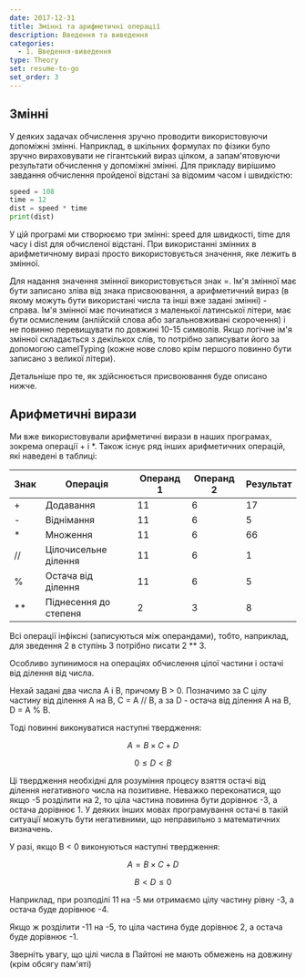 ```yaml
---
date: 2017-12-31
title: Змінні та арифметичні операції
description: Введення та виведення
categories:
  - 1. Введення-виведення
type: Theory
set: resume-to-go
set_order: 3
---
```


## Змінні

У деяких задачах обчислення зручно проводити використовуючи допоміжні змінні. Наприклад, в шкільних формулах по фізики було зручно вираховувати не гігантський вираз цілком, а запам'ятовуючи результати обчислення у допоміжні змінні. Для прикладу вирішимо завдання обчислення пройденої відстані за відомим часом і швидкістю:

```python
speed = 108
time = 12
dist = speed * time
print(dist)
```

У цій програмі ми створюємо три змінні: speed для швидкості, time для часу і dist для обчисленої відстані. При використанні змінних в арифметичному виразі просто використовується значення, яке лежить в змінної.

Для надання значення змінної використовується знак =. Ім'я змінної має бути записано зліва від знака присвоювання, а арифметичний вираз (в якому можуть бути використані числа та інші вже задані змінні) - справа. Ім'я змінної має починатися з маленької латинської літери, має бути осмисленим (анлійскій слова або загальновживані скорочення) і не повинно перевищувати по довжині 10-15 символів. Якщо логічне ім'я змінної складається з декількох слів, то потрібно записувати його за допомогою camelTyping (кожне нове слово крім першого повинно бути записано з великої літери).

Детальніше про те, як здійснюється присвоювання буде описано нижче.

## Арифметичні вирази

Ми вже використовували арифметичні вирази в наших програмах, зокрема операції + і *. Також існує ряд інших арифметичних операцій, які наведені в таблиці:

| Знак | Oперація              | Операнд 1 | Операнд 2 | Результат |
|------|-----------------------|-----------|-----------|-----------|
| +    | Додавання             | 11        | 6         | 17        |
| -    | Віднімання            | 11        | 6         | 5         |
| *    | Множення              | 11        | 6         | 66        |
| //   | Цілочисельне ділення  | 11        | 6         | 1         |
| %    | Остача від ділення    | 11        | 6         | 5         |
| **   | Піднесення до степеня | 2         | 3         | 8         |

Всі операції інфіксні (записуються між операндами), тобто, наприклад, для зведення 2 в ступінь 3 потрібно писати 2 ** 3.

Особливо зупинимося на операціях обчислення цілої частини і остачі від ділення від числа.

Нехай задані два числа A і B, причому B > 0. Позначимо за C цілу частину від ділення A на B, C = A // B, а за D - остача від ділення A на B, D = A % B.

Тоді повинні виконуватися наступні твердження:

$$A = B × C + D$$

$$0 ≤ D <B$$

Ці твердження необхідні для розуміння процесу взяття остачі від ділення негативного числа на позитивне. Неважко переконатися, що якщо -5 розділити на 2, то ціла частина повинна бути дорівнює -3, а остача дорівнює 1. У деяких інших мовах програмування остачі в такій ситуації можуть бути негативними, що неправильно з математичних визначень.

У разі, якщо B < 0 виконуються наступні твердження:

$$A = B × C + D$$

$$B < D ≤ 0$$

Наприклад, при розподілі 11 на -5 ми отримаємо цілу частину рівну -3, а остача буде дорівнює -4.

Якщо ж розділити -11 на -5, то ціла частина буде дорівнює 2, а остача буде дорівнює -1.

Зверніть увагу, що цілі числа в Пайтоні не мають обмежень на довжину (крім обсягу пам'яті)